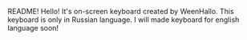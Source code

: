 README!
Hello! It's on-screen keyboard created by WeenHallo.
This keyboard is only in Russian language. I will made keyboard for english language soon!
